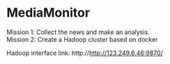 # MediaMonitor

Mission 1: Collect the news and make an analysis.  
Mission 2: Create a Hadoop cluster based on docker

Hadoop interface link:
http://http://123.249.6.46:9870/
